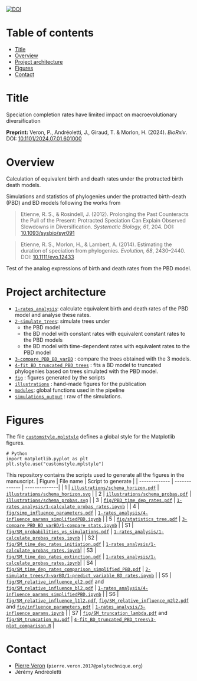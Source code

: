 <a href="https://doi.org/10.5281/zenodo.14001155"><img src="https://zenodo.org/badge/DOI/10.5281/zenodo.14001155.svg" alt="DOI"></a>

# Table of contents 
* [Title](#title)
* [Overview](#overview)
* [Project architecture](#project-architecture)
* [Figures](#figures)
* [Contact](#contact)

# Title
Speciation completion rates have limited impact on macroevolutionary diversification

**Preprint:**
Veron, P., Andréoletti, J., Giraud, T. & Morlon, H. (2024). _BioRxiv_. DOI: [10.1101/2024.07.01.601000](https://doi.org/10.1101/2024.07.01.601000)
# Overview
Calculation of equivalent birth and death rates under the protracted birth death models.

Simulations and statistics of phylogenies under the protracted 
birth-death (PBD) and BD models following the works from 
> Etienne, R. S., & Rosindell, J. (2012). Prolonging the Past Counteracts the Pull of the Present: Protracted Speciation Can Explain Observed Slowdowns in Diversification. _Systematic Biology, 61_, 204. DOI: [10.1093/sysbio/syr091](https://doi.org/10.1093/sysbio/syr091)

> Etienne, R. S., Morlon, H., & Lambert, A. (2014). Estimating the duration of speciation from phylogenies. _Evolution, 68_, 2430–2440. DOI: [10.1111/evo.12433](https://doi.org/10.1111/evo.12433)

Test of the analog expressions of birth and death rates from the PBD model. 

# Project architecture
* [`1-rates_analysis`](1-rates_analysis): calculate equivalent birth and death rates of the PBD model and analyse these rates. 
* [`2-simulate_trees`](2-simulate_trees): simulate trees under
    * the PBD model
    * the BD model with constant rates with equivalent constant rates to the PBD models
    * the BD model with time-dependent rates with equivalent rates to the PBD model 
* [`3-compare_PBD_BD_varBD`](3-compare_PBD_BD_varBD) : compare the trees obtained with the 3 models.
* [`4-fit_BD_truncated_PBD_trees`](4-fit_BD_truncated_PBD_trees) : fits a BD model to truncated phylogenies based on trees simulated with the PBD model.
* [`fig`](fig) : figures generated by the scripts
* [`illustrations`](illustrations) : hand-made figures for the publication
* [`modules`](modules): global functions used in the pipeline
* [`simulations_output`](simulations_output) : raw of the simulations.

# Figures 
The file [`customstyle.mplstyle`](customstyle.mplstyle) defines a global style for the Matplotlib figures.
```
# Python
import matplotlib.pyplot as plt
plt.style.use("customstyle.mplstyle")
```

This repository contains the scripts used to generate all the figures in the manuscript. 
| Figure     | File name     | Script to generate |
| ------------- | ------------- | --------------| 
| 1 | [`illustrations/schema_horizon.pdf`](illustrations/schema_horizon.pdf) | [`illustrations/schema_horizon.svg`](illustrations/schema_horizon.svg) |
| 2 | [`illustrations/schema_probas.pdf`](illustrations/schema_probas.pdf) | [`illustrations/schema_probas.svg`](illustrations/schema_probas.svg) |
| 3 | [`fig/PBD_time_dep_rates.pdf`](fig/PBD_time_dep_rates.pdf) | [`1-rates_analysis/1-calculate_probas_rates.ipynb`](1-rates_analysis/1-calculate_probas_rates.ipynb) |
| 4 | [`fig/simp_influence_parameters.pdf`](fig/simp_influence_parameters.pdf)  | [`1-rates_analysis/4-influence_params_simplifiedPBD.ipynb`](1-rates_analysis/4-influence_params_simplifiedPBD.ipynb) | 
| 5 | [`fig/statistics_tree.pdf`](fig/statistics_tree.pdf) | [`3-compare_PBD_BD_varBD/1-compare_stats.ipynb`](3-compare_PBD_BD_varBD/1-compare_stats.ipynb) | 
| S1 | [`fig/SM_probabilities_vs_simulations.pdf`](fig/SM_probabilities_vs_simulations.pdf) | [`1-rates_analysis/1-calculate_probas_rates.ipynb`](1-rates_analysis/1-calculate_probas_rates.ipynb) | 
| S2 | [`fig/SM_time_dep_rates_initiation.pdf`](fig/SM_time_dep_rates_initiation.pdf) | [`1-rates_analysis/1-calculate_probas_rates.ipynb`](1-rates_analysis/1-calculate_probas_rates.ipynb)|
| S3 | [`fig/SM_time_dep_rates_extinction.pdf`](fig/SM_time_dep_rates_extinction.pdf) | [`1-rates_analysis/1-calculate_probas_rates.ipynb`](1-rates_analysis/1-calculate_probas_rates.ipynb)|
| S4 | [`fig/SM_time_dep_rates_comparison_simplified_PBD.pdf`](fig/SM_time_dep_rates_comparison_simplified_PBD.pdf) | [`2-simulate_trees/3-varBD/1-predict_variable_BD_rates.ipynb`](2-simulate_trees/3-varBD/1-predict_variable_BD_rates.ipynb) | 
| S5 | [`fig/SM_relative_influence_el2.pdf`](fig/SM_relative_influence_el2.pdf) and [`fig/SM_relative_influence_bl2.pdf`](fig/SM_relative_influence_bl2.pdf) | [`1-rates_analysis/4-influence_params_simplifiedPBD.ipynb`](1-rates_analysis/4-influence_params_simplifiedPBD.ipynb) | 
| S6 | [`fig/SM_relative_influence_l1l2.pdf`](fig/SM_relative_influence_l1l2.pdf),  [`fig/SM_relative_influence_m2l2.pdf`](fig/SM_relative_influence_m2l2.pdf) and [`fig/influence_parameters.pdf`](fig/influence_parameters.pdf) | [`1-rates_analysis/3-influence_params.ipynb`](1-rates_analysis/3-influence_params.ipynb) | 
| S7 | [`fig/SM_truncation_lambda.pdf`](fig/SM_truncation_lambda.pdf) and [`fig/SM_truncation_mu.pdf`](fig/SM_truncation_mu.pdf) | [`4-fit_BD_truncated_PBD_trees\3-plot_comparison.R`](4-fit_BD_truncated_PBD_trees\3-plot_comparison.R) |

# Contact
* [Pierre Veron](https://www.ese.universite-paris-saclay.fr/en/team-members/pierre-veron/) (`pierre.veron.2017@polytechnique.org`)
* Jérémy Andréoletti

